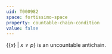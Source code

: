 ```yaml
---
uid: T000982
space: fortissimo-space
property: countable-chain-condition
value: false
---
```

$\{\{x\}\ |\ x \neq p\}$ is an uncountable antichain.

